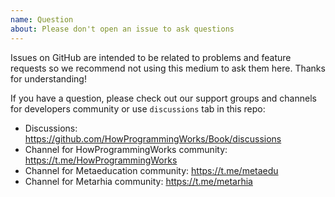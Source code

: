```yaml
---
name: Question
about: Please don't open an issue to ask questions
---
```


Issues on GitHub are intended to be related to problems and feature requests so
we recommend not using this medium to ask them here. Thanks for
understanding!

If you have a question, please check out our support groups and channels for
developers community or use `discussions` tab in this repo:

- Discussions: https://github.com/HowProgrammingWorks/Book/discussions
- Channel for HowProgrammingWorks community: https://t.me/HowProgrammingWorks
- Channel for Metaeducation community: https://t.me/metaedu
- Channel for Metarhia community: https://t.me/metarhia
